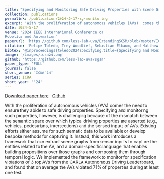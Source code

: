```yaml
---
title: "Specifying and Monitoring Safe Driving Properties with Scene Graphs"
collection: publications
permalink: /publication/2024-5-17-sg-monitoring
excerpt: 'With the proliferation of autonomous vehicles (AVs)  comes the need to ensure they abide to safe driving  properties. Specifying and monitoring such properties, however, is challenging because of the mismatch between the semantic space over which typical driving properties are asserted (e.g., vehicles,   pedestrians, intersections) and the sensed inputs of AVs. Existing efforts either assume for such sematic data  to be available or develop bespoke methods for capturing it. Instead, this work introduces a framework that can extract scene graphs  from sensor inputs to capture the entities related to the AV, and a domain-specific language  that enables   building propositions over those  graphs and composing them through temporal logic. We implemented the framework to monitor for specification violations of 3 top AVs from the CARLA Autonomous Driving Leaderboard, and found that on average the AVs violated 71% of properties during at least one test.'
date: 2024-5-17
venue: '2024 IEEE International Conference on
Robotics and Automation'
paperurl: 'https://github.com/less-lab-uva/ExtendingSGSM/blob/master/ICRA24_Specifying_and_Monitoring_with_Scene_Graphs.pdf'
citation: 'Felipe Toledo, Trey Woodlief, Sebastian Elbaum, and Matthew B. Dwyer. &quot;Specifying and Monitoring Safe Driving Properties with Scene Graphs.&quot; In 2024 IEEE International Conference on Robotics and Automation (ICRA), pp. 15577-15584. IEEE, 2024.'
bibtex: '@inproceedings{toledo2024specifying,title={Specifying and Monitoring Safe Driving Properties with Scene Graphs},author={Toledo, Felipe and Woodlief, Trey and Elbaum, Sebastian and Dwyer, Matthew B},booktitle={2024 IEEE International Conference on Robotics and Automation (ICRA)},pages={15577--15584},year={2024},organization={IEEE}}'
image: '/images/icra24.png'
github: 'https://github.com/less-lab-uva/sgsm'
paper_type: 'FULL'
journal: false
short_venue: "ICRA'24"
series: ICRA
short_year: "'24"
---
```


<a href='https://github.com/less-lab-uva/ExtendingSGSM/blob/master/ICRA24_Specifying_and_Monitoring_with_Scene_Graphs.pdf'>Download paper here</a>&nbsp;&nbsp;
<a href="https://github.com/less-lab-uva/sgsm"><i class="fab fa-fw fa-github" aria-hidden="true"></i> Github</a>

With the proliferation of autonomous vehicles (AVs)  comes the need to ensure they abide to safe driving  properties. Specifying and monitoring such properties, however, is challenging because of the mismatch between the semantic space over which typical driving properties are asserted (e.g., vehicles,   pedestrians, intersections) and the sensed inputs of AVs. Existing efforts either assume for such sematic data  to be available or develop bespoke methods for capturing it. Instead, this work introduces a framework that can extract scene graphs  from sensor inputs to capture the entities related to the AV, and a domain-specific language  that enables   building propositions over those  graphs and composing them through temporal logic. We implemented the framework to monitor for specification violations of 3 top AVs from the CARLA Autonomous Driving Leaderboard, and found that on average the AVs violated 71% of properties during at least one test.
